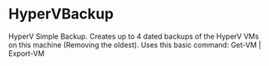 # HyperVBackup
HyperV Simple Backup. Creates up to 4 dated backups of the HyperV VMs on this machine (Removing the oldest). Uses this basic command: Get-VM | Export-VM
